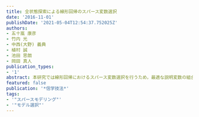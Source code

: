 ```yaml
---
title: 全状態探索による線形回帰のスパース変数選択
date: '2016-11-01'
publishDate: '2021-05-04T12:54:37.752025Z'
authors:
- 五十嵐 康彦
- 竹内 光
- 中西(大野) 義典
- 植村 誠
- 池田 思朗
- 岡田 真人
publication_types:
- '1'
abstract: 本研究では線形回帰におけるスパース変数選択を行うため，最適な説明変数の組合せがK-スパースであると仮定し，その説明変数の組合せについて網羅的に探索するK-スパース全状態探索(ES-K)法を行う．そして，ES-K法で得られた状態密度に対して，スパース変数選択の近似手法で得られた解をマッピングすることにより，これまで行われてきたスパース変数選択の緩和アプローチとサンプリングアプローチを統合することが可能であり，すべての近似的手法を評価できる．また，我々は説明変数の組合せ爆発に対しては，交換モンテカルロ法とマルチヒストグラム法を用いて状態密度を効率的に再構成した．さらに，提案手法を，Ia型超新星の極大等級データに適用した結果，先行研究で得られた説明変数の組み合わせより，性能の高い組み合わせが存在することが分かった．これは先行研究で用いられたスパース変数選択の緩和アプローチが不完全であることを意味する．
featured: false
publication: '*信学技法*'
tags:
- '"スパースモデリング"'
- '"モデル選択"'
---
```

